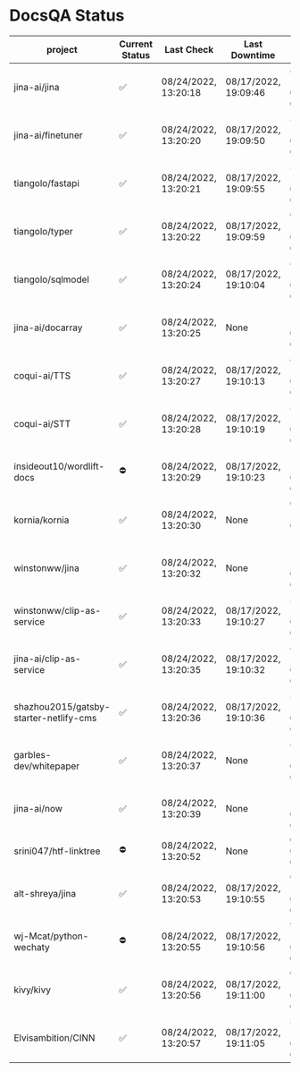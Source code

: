 # DocsQA Status

|               project                |Current Status|     Last Check     |   Last Downtime    |              % Uptime              |
|--------------------------------------|--------------|--------------------|--------------------|------------------------------------|
|jina-ai/jina                          |✅            |08/24/2022, 13:20:18|08/17/2022, 19:09:46|84.026 (since 08/15/2022, 07:09:42) |
|jina-ai/finetuner                     |✅            |08/24/2022, 13:20:20|08/17/2022, 19:09:50|386.100 (since 08/15/2022, 07:09:42)|
|tiangolo/fastapi                      |✅            |08/24/2022, 13:20:21|08/17/2022, 19:09:55|386.100 (since 08/15/2022, 07:09:42)|
|tiangolo/typer                        |✅            |08/24/2022, 13:20:22|08/17/2022, 19:09:59|65.571 (since 08/15/2022, 07:09:42) |
|tiangolo/sqlmodel                     |✅            |08/24/2022, 13:20:24|08/17/2022, 19:10:04|84.083 (since 08/15/2022, 07:09:42) |
|jina-ai/docarray                      |✅            |08/24/2022, 13:20:25|None                |100.000 (since 08/24/2022, 01:39:12)|
|coqui-ai/TTS                          |✅            |08/24/2022, 13:20:27|08/17/2022, 19:10:13|84.072 (since 08/15/2022, 07:09:42) |
|coqui-ai/STT                          |✅            |08/24/2022, 13:20:28|08/17/2022, 19:10:19|386.006 (since 08/15/2022, 07:09:42)|
|insideout10/wordlift-docs             |⛔️           |08/24/2022, 13:20:29|08/17/2022, 19:10:23|241.552 (since 08/15/2022, 07:09:42)|
|kornia/kornia                         |✅            |08/24/2022, 13:20:30|None                |60.615 (since 08/23/2022, 16:11:04) |
|winstonww/jina                        |✅            |08/24/2022, 13:20:32|None                |100.000 (since 08/24/2022, 08:10:59)|
|winstonww/clip-as-service             |✅            |08/24/2022, 13:20:33|08/17/2022, 19:10:27|385.924 (since 08/15/2022, 07:09:42)|
|jina-ai/clip-as-service               |✅            |08/24/2022, 13:20:35|08/17/2022, 19:10:32|84.109 (since 08/15/2022, 07:09:42) |
|shazhou2015/gatsby-starter-netlify-cms|✅            |08/24/2022, 13:20:36|08/17/2022, 19:10:36|385.899 (since 08/15/2022, 07:09:42)|
|garbles-dev/whitepaper                |✅            |08/24/2022, 13:20:37|None                |88.483 (since 08/24/2022, 01:39:12) |
|jina-ai/now                           |✅            |08/24/2022, 13:20:39|None                |100.000 (since 08/24/2022, 01:39:12)|
|srini047/htf-linktree                 |⛔️           |08/24/2022, 13:20:52|None                |0.000 (since 08/24/2022, 01:39:12)  |
|alt-shreya/jina                       |✅            |08/24/2022, 13:20:53|08/17/2022, 19:10:55|62.997 (since 08/15/2022, 07:09:42) |
|wj-Mcat/python-wechaty                |⛔️           |08/24/2022, 13:20:55|08/17/2022, 19:10:56|92.699 (since 08/15/2022, 07:09:42) |
|kivy/kivy                             |✅            |08/24/2022, 13:20:56|08/17/2022, 19:11:00|63.005 (since 08/15/2022, 07:09:42) |
|Elvisambition/CINN                    |✅            |08/24/2022, 13:20:57|08/17/2022, 19:11:05|364.503 (since 08/15/2022, 07:09:42)|
